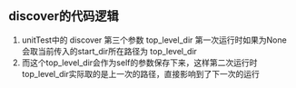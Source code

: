 ## discover的代码逻辑
1. unitTest中的 discover 第三个参数 top_level_dir 第一次运行时如果为None 会取当前传入的start_dir所在路径为 top_level_dir
2. 而这个top_level_dir会作为self的参数保存下来，这样第二次运行时 top_level_dir实际取的是上一次的路径，直接影响到了下一次的运行